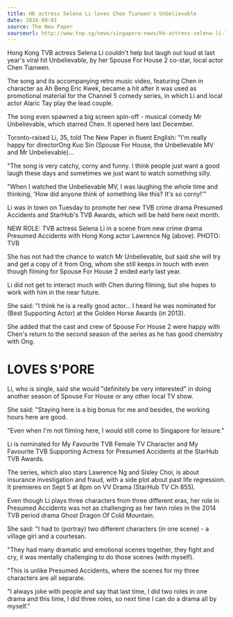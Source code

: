 ```yaml
---
title: HK actress Selena Li loves Chen Tianwen's Unbelievable
date: 2016-09-01
source: The New Paper
sourceurl: http://www.tnp.sg/news/singapore-news/hk-actress-selena-li-loves-chen-tianwens-unbelievable
---
```

Hong Kong TVB actress Selena Li couldn't help but laugh out loud at last year's viral hit Unbelievable, by her Spouse For House 2 co-star, local actor Chen Tianwen.

The song and its accompanying retro music video, featuring Chen in character as Ah Beng Eric Kwek, became a hit after it was used as promotional material for the Channel 5 comedy series, in which Li and local actor Alaric Tay play the lead couple.

The song even spawned a big screen spin-off - musical comedy Mr Unbelievable, which starred Chen. It opened here last December.

Toronto-raised Li, 35, told The New Paper in fluent English: "I'm really happy for directorOng Kuo Sin (Spouse For House, the Unbelievable MV and Mr Unbelievable)...

"The song is very catchy, corny and funny. I think people just want a good laugh these days and sometimes we just want to watch something silly.

"When I watched the Unbelievable MV, I was laughing the whole time and thinking, 'How did anyone think of something like this? It's so corny!'"

Li was in town on Tuesday to promote her new TVB crime drama Presumed Accidents and StarHub's TVB Awards, which will be held here next month.

NEW ROLE: TVB actress Selena Li in a scene from new crime drama Presumed Accidents with Hong Kong actor Lawrence Ng (above). PHOTO: TVB

She has not had the chance to watch Mr Unbelievable, but said she will try and get a copy of it from Ong, whom she still keeps in touch with even though filming for Spouse For House 2 ended early last year.

Li did not get to interact much with Chen during filming, but she hopes to work with him in the near future.

She said: "I think he is a really good actor... I heard he was nominated for (Best Supporting Actor) at the Golden Horse Awards (in 2013).

She added that the cast and crew of Spouse For House 2 were happy with Chen's return to the second season of the series as he has good chemistry with Ong.

# LOVES S'PORE

Li, who is single, said she would "definitely be very interested" in doing another season of Spouse For House or any other local TV show.

She said: "Staying here is a big bonus for me and besides, the working hours here are good.

"Even when I'm not filming here, I would still come to Singapore for leisure."

Li is nominated for My Favourite TVB Female TV Character and My Favourite TVB Supporting Actress for Presumed Accidents at the StarHub TVB Awards.

The series, which also stars Lawrence Ng and Sisley Choi, is about insurance investigation and fraud, with a side plot about past life regression. It premieres on Sept 5 at 8pm on VV Drama (StarHub TV Ch 855).

Even though Li plays three characters from three different eras, her role in Presumed Accidents was not as challenging as her twin roles in the 2014 TVB period drama Ghost Dragon Of Cold Mountain.

She said: "I had to (portray) two different characters (in one scene) - a village girl and a courtesan.

"They had many dramatic and emotional scenes together, they fight and cry, it was mentally challenging to do those scenes (with myself).

"This is unlike Presumed Accidents, where the scenes for my three characters are all separate.

"I always joke with people and say that last time, I did two roles in one drama and this time, I did three roles, so next time I can do a drama all by myself."